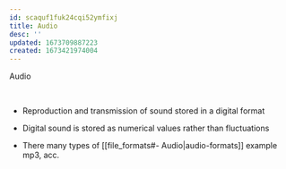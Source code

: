 ```yaml
---
id: scaquf1fuk24cqi52ymfixj
title: Audio
desc: ''
updated: 1673709887223
created: 1673421974004
---
```


Audio

 

-   Reproduction and transmission of sound stored in a digital format

-   Digital sound is stored as numerical values rather than fluctuations

- There many types of  [[file_formats#- Audio|audio-formats]] example mp3, acc.
